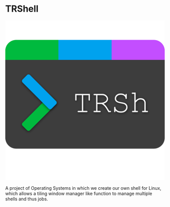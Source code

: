 # TRShell

![TRShell Logo](logo/trsh_logo.png)

A project of Operating Systems in which we create our own shell for Linux, which allows a tiling window manager like function to manage multiple shells and thus jobs.
